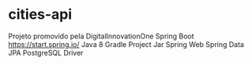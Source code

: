 # cities-api
Projeto promovido pela DigitalInnovationOne
Spring Boot
https://start.spring.io/
Java 8
Gradle Project
Jar
Spring Web
Spring Data JPA
PostgreSQL Driver
